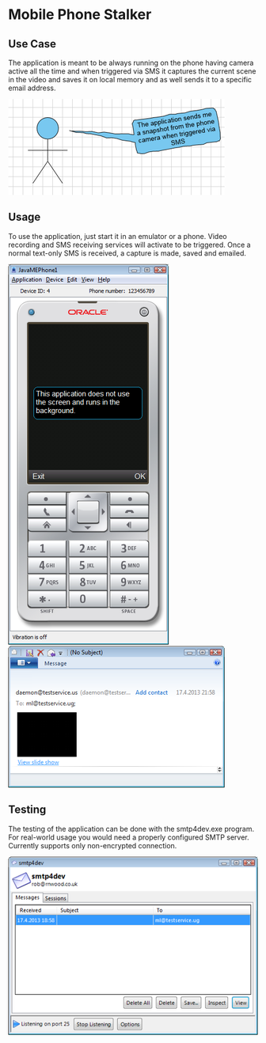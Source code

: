 Mobile Phone Stalker
====================

Use Case
--------

The application is meant to be always running on the phone
having camera active all the time and when triggered via SMS
it captures the current scene in the video and saves it on
local memory and as well sends it to a specific email address.

![Use case](/doc/usecase.png)

Usage
-----

To use the application, just start it in an emulator or a phone.
Video recording and SMS receiving services will activate to be triggered.
Once a normal text-only SMS is received, a capture is made, saved and emailed.

![Netbeans emulator](/doc/phone.png)
![Example email](/doc/email.png)

Testing
-------

The testing of the application can be done with the smtp4dev.exe program.
For real-world usage you would need a properly configured SMTP server. Currently
supports only non-encrypted connection.

![SMTP server](/doc/smtp_server.png)
